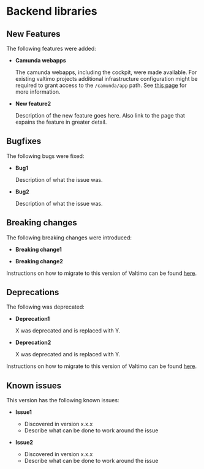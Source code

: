 # Backend libraries

## New Features

The following features were added:

* **Camunda webapps**

  The camunda webapps, including the cockpit, were made available. For existing valtimo projects additional 
  infrastructure configuration might be required to grant access to the `/camunda/app` path. See 
  [this page](/using-valtimo/camunda/camunda-webapps.md) for more information.

* **New feature2**

  Description of the new feature goes here.
  Also link to the page that expains the feature in greater detail.


## Bugfixes

The following bugs were fixed:

* **Bug1**

  Description of what the issue was.

* **Bug2**

  Description of what the issue was.

## Breaking changes

The following breaking changes were introduced:

* **Breaking change1**

* **Breaking change2**

Instructions on how to migrate to this version of Valtimo can be found [here](migration.md).

## Deprecations

The following was deprecated:

* **Deprecation1**

  X was deprecated and is replaced with Y.

* **Deprecation2**

  X was deprecated and is replaced with Y.

Instructions on how to migrate to this version of Valtimo can be found [here](migration.md).

## Known issues

This version has the following known issues:

* **Issue1**
  * Discovered in version x.x.x
  * Describe what can be done to work around the issue

* **Issue2**
  * Discovered in version x.x.x
  * Describe what can be done to work around the issue
